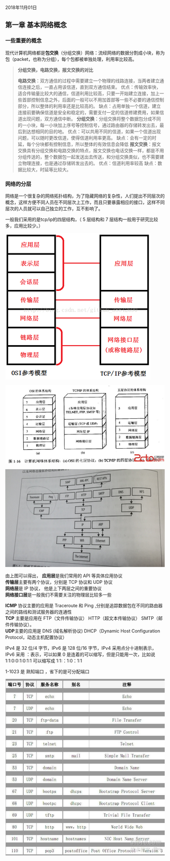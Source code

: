 2018年11月01日

## 第一章 基本网络概念


### 一些重要的概念
现代计算机网络都是**包交换**（分组交换）网络：流经网络的数据分割成小块，称为包（packet，也称为分组），每个包都被单独处理，利用率比较高。


> **分组交换，电路交换，报文交换的对比**
> 
> **电路交换**：双方通信的过程中需要建立一个物理的线路连接，当两者建立通信连接之后，一直占用该信道，直到双方通信结束。
> 优点：传输效率快，适合传输量比较大的通信，信道利用比较高，只要一开始建立连接，加上一些首部控制信息之外，后面的一般可以不用加首部等一些不必要的通信控制部分，所以整体的利用率还是比较高的。
> 缺点：占用单独一个信道，建立连接前要确保信道是安全和稳定的，需要支付一定的信道修建费用，如果信道出现问题，双方通信中断。
> **分组交换**：分组交换将整个数据包分成不同的一小块，每一小块加上序号等控制信号，通过路由器的存储转发出去，最后到达想相同的目的地。
> 优点：可以共用不同的信道，如果一个信道出现问题，可以随时更改信道，使得信道利用率更高。
> 缺点：会有一定的时延，每个分块都有控制信息，所以整体的有效信息会降低
> **报文交换**：报文交换具有分组交换和电路交换的特点，报文交换也电话交换一样，都是不用分组传送的，整个数据包一起发送出去传送，和分组交换类似，也不需要建立物理连接，也是通过存储转发出去的。
> 优点：信道利用率较高
> 缺点：数据比较大，时延等比较大。

### 网络的分层

网络是一个很复杂的网络拓扑结构，为了隐藏网络的复杂性，人们提出不同层次的概念，这样方便不同人员在不同层次上工作，而且只要暴露相应的接口，这样不同层次的人员就可以自己独立的工作，互不影响了。

一般我们采用的是tcp/ip的四层结构，（  5 层结构和 7 层结构一般用于研究比较多，应用比较少。）  


![网络4层和7层](../images/网络4层和7层.png)

![网络分层结构457层](../images/网络分层结构457层.jpg)

![网络结构应用](../images/chapter1_网络结构.jpg)

由上图可以得出，
**应用层**是我们常用的 API 等具体应用协议  
**传输层**主要有两个协议，分别是 TCP 协议和 UDP 协议  
**网络层**是 IP 协议， 他是上下两层之间的重要协议  
**网络接口层**是一般我们不需要关注的物理层比较多一些  

**ICMP** 协议主要的应用是 Traceroute 和 Ping ,分别是追踪数据包在不同的路由器之间的路线和测试服务器的连通性    
**TCP** 主要是应用在 FTP（文件传输协议） HTTP（超文本传输协议） SMTP（邮件传输协议）。      
**UDP**主要的应用是 DNS (域名解析协议)  DHCP（Dynamic Host Configuration Protocol，动态主机配置协议）

IPv4 是 32 位/4 字节，IPv6 是 128 位/16 字节，IPv4 采用点分十进制表示，IPv6 采用 ：表示，可以如果 0 是连着的可以缩写，但是只能用一次，比如说 1:1:0:0:1:0:1:1 可以缩写成 1:1:：1:0：1:1

1-1023 是 熟知端口 ，省下的是可分配端口

![常用端口号](../images/常用端口号.jpg)
